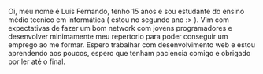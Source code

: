 Oi, meu nome é Luís Fernando, tenho 15 anos e sou estudante do ensino médio tecnico em informática ( estou no segundo ano :> ).
Vim com expectativas de fazer um bom network com jovens programadores e desenvolver minimamente meu repertorio para poder conseguir um emprego ao me formar.
Espero trabalhar com desenvolvimento web e estou aprendendo aos poucos, espero que tenham paciencia comigo e obrigado por ler até o final.
